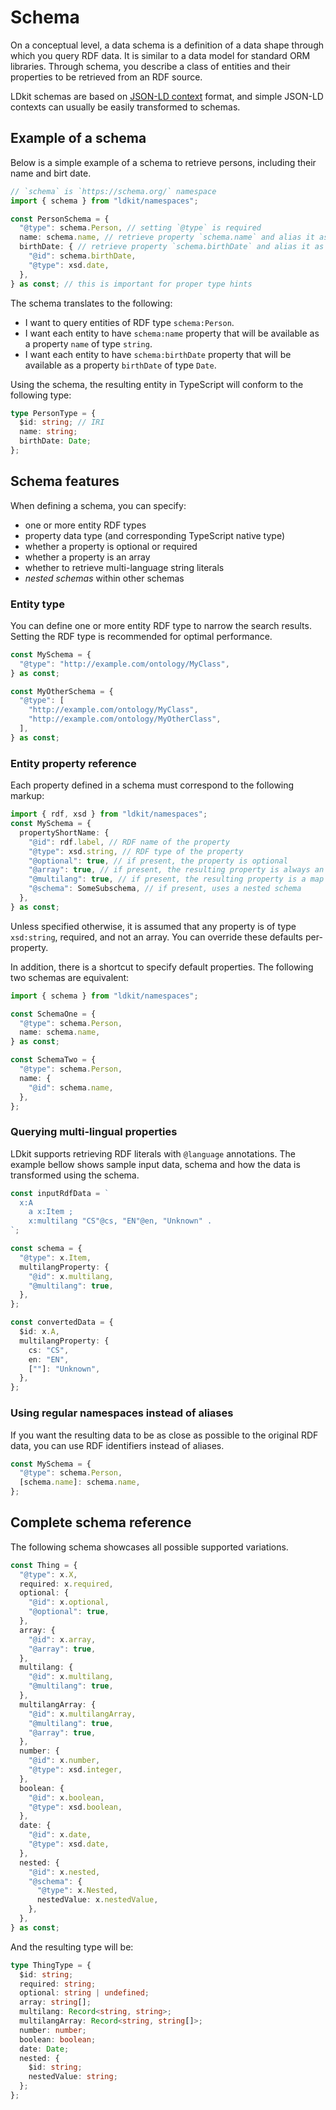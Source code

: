 # Schema

On a conceptual level, a data schema is a definition of a data shape through
which you query RDF data. It is similar to a data model for standard ORM
libraries. Through schema, you describe a class of entities and their properties
to be retrieved from an RDF source.

LDkit schemas are based on
[JSON-LD context](https://json-ld.org/spec/latest/json-ld/) format, and simple
JSON-LD contexts can usually be easily transformed to schemas.

## Example of a schema

Below is a simple example of a schema to retrieve persons, including their name
and birt date.

```ts
// `schema` is `https://schema.org/` namespace
import { schema } from "ldkit/namespaces";

const PersonSchema = {
  "@type": schema.Person, // setting `@type` is required
  name: schema.name, // retrieve property `schema.name` and alias it as `name`
  birthDate: { // retrieve property `schema.birthDate` and alias it as `birthDate`
    "@id": schema.birthDate,
    "@type": xsd.date,
  },
} as const; // this is important for proper type hints
```

The schema translates to the following:

- I want to query entities of RDF type `schema:Person`.
- I want each entity to have `schema:name` property that will be available as a
  property `name` of type `string`.
- I want each entity to have `schema:birthDate` property that will be available
  as a property `birthDate` of type `Date`.

Using the schema, the resulting entity in TypeScript will conform to the
following type:

```ts
type PersonType = {
  $id: string; // IRI
  name: string;
  birthDate: Date;
};
```

## Schema features

When defining a schema, you can specify:

- one or more entity RDF types
- property data type (and corresponding TypeScript native type)
- whether a property is optional or required
- whether a property is an array
- whether to retrieve multi-language string literals
- _nested schemas_ within other schemas

### Entity type

You can define one or more entity RDF type to narrow the search results. Setting
the RDF type is recommended for optimal performance.

```ts
const MySchema = {
  "@type": "http://example.com/ontology/MyClass",
} as const;

const MyOtherSchema = {
  "@type": [
    "http://example.com/ontology/MyClass",
    "http://example.com/ontology/MyOtherClass",
  ],
} as const;
```

### Entity property reference

Each property defined in a schema must correspond to the following markup:

```ts
import { rdf, xsd } from "ldkit/namespaces";
const MySchema = {
  propertyShortName: {
    "@id": rdf.label, // RDF name of the property
    "@type": xsd.string, // RDF type of the property
    "@optional": true, // if present, the property is optional
    "@array": true, // if present, the resulting property is always an array
    "@multilang": true, // if present, the resulting property is a map of languages and literals
    "@schema": SomeSubschema, // if present, uses a nested schema
  },
} as const;
```

Unless specified otherwise, it is assumed that any property is of type
`xsd:string`, required, and not an array. You can override these defaults
per-property.

In addition, there is a shortcut to specify default properties. The following
two schemas are equivalent:

```ts
import { schema } from "ldkit/namespaces";

const SchemaOne = {
  "@type": schema.Person,
  name: schema.name,
} as const;

const SchemaTwo = {
  "@type": schema.Person,
  name: {
    "@id": schema.name,
  },
};
```

### Querying multi-lingual properties

LDkit supports retrieving RDF literals with `@language` annotations. The example
bellow shows sample input data, schema and how the data is transformed using the
schema.

```ts
const inputRdfData = `
  x:A
    a x:Item ;
    x:multilang "CS"@cs, "EN"@en, "Unknown" .
`;

const schema = {
  "@type": x.Item,
  multilangProperty: {
    "@id": x.multilang,
    "@multilang": true,
  },
};

const convertedData = {
  $id: x.A,
  multilangProperty: {
    cs: "CS",
    en: "EN",
    [""]: "Unknown",
  },
};
```

### Using regular namespaces instead of aliases

If you want the resulting data to be as close as possible to the original RDF
data, you can use RDF identifiers instead of aliases.

```ts
const MySchema = {
  "@type": schema.Person,
  [schema.name]: schema.name,
};
```

## Complete schema reference

The following schema showcases all possible supported variations.

```ts
const Thing = {
  "@type": x.X,
  required: x.required,
  optional: {
    "@id": x.optional,
    "@optional": true,
  },
  array: {
    "@id": x.array,
    "@array": true,
  },
  multilang: {
    "@id": x.multilang,
    "@multilang": true,
  },
  multilangArray: {
    "@id": x.multilangArray,
    "@multilang": true,
    "@array": true,
  },
  number: {
    "@id": x.number,
    "@type": xsd.integer,
  },
  boolean: {
    "@id": x.boolean,
    "@type": xsd.boolean,
  },
  date: {
    "@id": x.date,
    "@type": xsd.date,
  },
  nested: {
    "@id": x.nested,
    "@schema": {
      "@type": x.Nested,
      nestedValue: x.nestedValue,
    },
  },
} as const;
```

And the resulting type will be:

```ts
type ThingType = {
  $id: string;
  required: string;
  optional: string | undefined;
  array: string[];
  multilang: Record<string, string>;
  multilangArray: Record<string, string[]>;
  number: number;
  boolean: boolean;
  date: Date;
  nested: {
    $id: string;
    nestedValue: string;
  };
};
```
